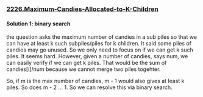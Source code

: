 ### [2226.Maximum-Candies-Allocated-to-K-Children](https://leetcode.com/problems/maximum-candies-allocated-to-k-children/)

#### Solution 1: binary search

the question asks the maximum number of candies in a sub piles so that we can have at least k such subpiles/piles for k children. It said some piles of candies may go unused. So we only need to focus on if we can get k such piles. It seems hard. However, given a number of candies, says num, we can easily verify if we can get k piles. That would be the sum of candies[i]/num because we cannot merge two piles togehter. 

So, if m is the max number of candies, m - 1 would also gives at least k piles. So does m - 2 ... 1. So we can resolve this via binary search.